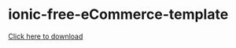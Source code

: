 # ionic-free-eCommerce-template
<a href="https://www.dropbox.com/s/c4yvv3j64llqg2n/icymobi_v10.zip?dl=0">Click here to download</a>
